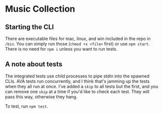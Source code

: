 # Music Collection

## Starting the CLI
There are executable files for mac, linux, and win included in the repo in `/bin`. You can simply run those (`chmod +x <file>` first) or use `npm start`. There is no need for `npm i` unless you want to run tests.

## A note about tests
The integrated tests use child processes to pipe stdin into the spawned CLIs. AVA tests run concurrently, and I think that's jamming up the tests when they all run at once. I've added a `skip` to all tests but the first, and you can remove one `skip` at a time if you'd like to check each test. They will pass this way, otherwise they hang.

To test, run `npm test`.